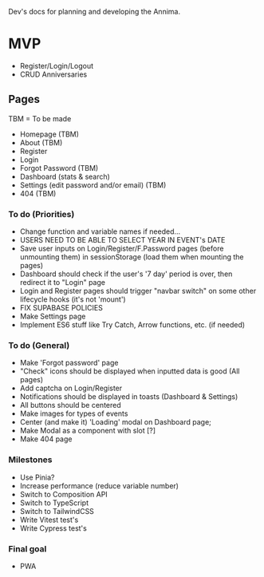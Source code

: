 Dev's docs for planning and developing the Annima.

# MVP

- Register/Login/Logout
- CRUD Anniversaries

## Pages

TBM = To be made

- Homepage (TBM)
- About (TBM)
- Register
- Login
- Forgot Password (TBM)
- Dashboard (stats & search)
- Settings (edit password and/or email) (TBM)
- 404 (TBM)

### To do (Priorities)

- Change function and variable names if needed...
- USERS NEED TO BE ABLE TO SELECT YEAR IN EVENT's DATE
- Save user inputs on Login/Register/F.Password pages (before unmounting them) in sessionStorage (load them when mounting the pages)
- Dashboard should check if the user's '7 day' period is over, then redirect it to "Login" page
- Login and Register pages should trigger "navbar switch" on some other lifecycle hooks (it's not 'mount')
- FIX SUPABASE POLICIES
- Make Settings page
- Implement ES6 stuff like Try Catch, Arrow functions, etc. (if needed)

### To do (General)

- Make 'Forgot password' page
- "Check" icons should be displayed when inputted data is good (All pages)
- Add captcha on Login/Register
- Notifications should be displayed in toasts (Dashboard & Settings)
- All buttons should be centered
- Make images for types of events
- Center (and make it) 'Loading' modal on Dashboard page;
- Make Modal as a component with slot [?]
- Make 404 page

### Milestones

- Use Pinia?
- Increase performance (reduce variable number)
- Switch to Composition API
- Switch to TypeScript
- Switch to TailwindCSS
- Write Vitest test's
- Write Cypress test's

### Final goal

- PWA
